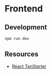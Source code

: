 # Frontend

## Development

```bash
npm run dev
```

## Resources

- [React TanStarter](https://github.com/dotnize/react-tanstarter)
